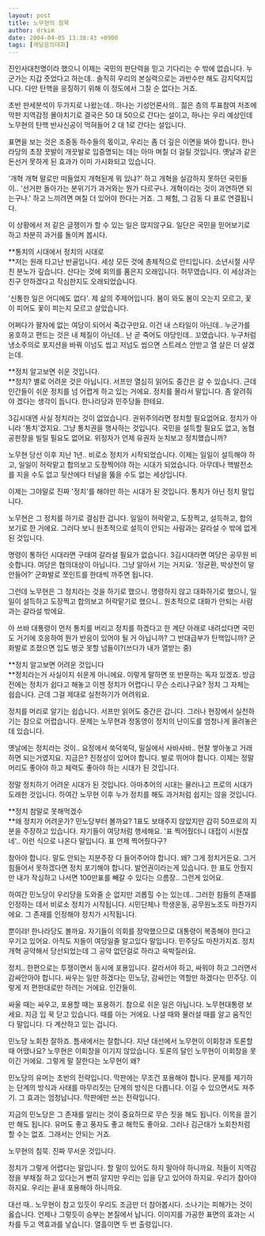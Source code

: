```yaml
---
layout: post
title: 노무현의 침묵
author: drkim
date: 2004-04-05 13:38:43 +0900
tags: [깨달음의대화]
---
```

진인사대천명이라 했으니 이제는 국민의 판단력을 믿고 기다리는 수 밖에 없습니다. 누군가는 지갑 줏었다고 하는데.. 솔직히 우리의 본실력으로는 과반수만 해도 감지덕지입니다. 다만 탄핵을 응징하기 위해 이 정도에서 그칠 순 없다는 거죠.

초반 판세분석이 두가지로 나왔는데.. 하나는 기성언론사의.. 젊은 층의 투표참여 저조에 막판 지역감정 몰아치기로 결국은 50 대 50으로 간다는 설이고, 하나는 우리 예상인데 노무현의 탄핵 반사신공이 먹혀들어 2 대 1로 간다는 설입니다.

표면을 보는 것은 조중동 하수들의 몫이고, 우리는 좀 더 깊은 이면을 봐야 합니다. 한나라당의 초장 끗발이 개끗발로 입증명되는 데는 아마 며칠 더 걸릴 것입니다. 옛날과 같은 돈선거 못하게 된 효과가 이미 가시화되고 있습니다. 

'개혁 개혁 말로만 떠들었지 개혁된게 뭐 있냐?' 하고 개혁을 실감하지 못하던 국민들이.. '선거판 돌아가는 분위기가 과거와는 뭔가 다르구나. 개혁이라는 것이 과연하면 되는구나.' 하고 느끼려면 며칠 더 있어야 한다는 거죠. 그 체험, 그 감동 다 표로 연결됩니다. 

이 상황에서 저 같은 글쟁이가 할 수 있는 일은 많지않구요. 일단은 국민을 믿어보기로 하고 차분히 과거를 돌이켜 봅시다. 

**통치의 시대에서 정치의 시대로   
**저는 원래 타고난 반골입니다. 세상 모든 것에 총체적으로 안티입니다. 소년시절 사무친 분노가 깊습니다. 산다는 것에 회의를 품은지 오래입니다. 허무였습니다. 이 세상과는 친구 안하겠다고 작심한지도 오래되었습니다. 

'신통한 일은 어디에도 없다'. 제 삶의 주제어입니다. 봄이 와도 봄이 오는지 모르고, 꽃이 피어도 꽃이 피는지 모르고 살았습니다. 

어쩌다가 팔자에 없는 여당이 되어서 죽갔구만요. 이건 내 스타일이 아닌데.. 누군가를 옹호하고 편드는 것은 내 체질이 아닌데.. 난 곧 죽어도 야당인데.. 꼬였습니다. 누구처럼 냉소주의로 포지션을 바꿔 이넘도 씹고 저넘도 씹으면 스트레스 안받고 열 살은 더 살겠는데. 

**정치 알고보면 쉬운 것입니다.  
**정치? 별로 어려운 것은 아닙니다. 서프만 열심히 읽어도 중간은 갈 수 있습니다. 근데 인간들이 쉬운 정치를 넘 어렵게 하고 있는 거에요. 정치를 몰라서 말입니다. 좀 알려줘야 겠다는 생각이 듭니다. 한나라당과 민주당들 한테요. 

3김시대엔 사실 정치라는 것이 없었습니다. 권위주의라면 정치할 필요없어요. 정치가 아니라 '통치'겠지요. 그냥 통치권을 행사하는 것입니다. 국민을 설득할 필요도 없고, 농협공판장을 빌릴 필요도 없어요. 위정자가 언제 유권자 눈치보고 정치했습니까?

노무현 당선 이후 지난 1년.. 비로소 정치가 시작되었습니다. 이제는 일일이 설득해야 하고, 일일이 허락맡고 합의보고 도장찍어야 하는 시대가 되었습니다. 아무데나 핵발전소를 지을 수도 없고 뒷산에다 터널을 뚫을 수도 없는 세상입니다. 

이제는 그야말로 진짜 '정치'를 해야만 하는 시대가 된 것입니다. 통치가 아닌 정치 말입니다. 

노무현은 그 정치를 하기로 결심한 겁니다. 일일이 허락맡고, 도장찍고, 설득하고, 합의보기로 한 거에요. 그러다 보니 원초적으로 설득이 안되는 사람과는 갈라설 수 밖에 없게 된 것입니다. 

명령이 통하던 시대라면 구태여 갈라설 필요가 없습니다. 3김시대라면 여당은 공무원 비슷합니다. 여당은 협의대상이 아닙니다. 그냥 알아서 기는 거지요. '정균환, 박상천이 말안들어?' 군화발로 쪼인트를 한대씩 까주면 됩니다. 

그런데 노무현은 그 정치라는 것을 하기로 했으니. 명령하지 않고 대화하기로 했으니, 일일이 설득하고 도장찍고 합의보고 허락맡기로 했으니.. 원초적으로 대화가 안되는 사람과는 갈라설 밖에요. 

아 쓰바 대통령이 먼저 통치를 버리고 정치를 하겠다고 한 계단 아래로 내려섰다면 국민도 거기에 호응하여 뭔가 반응이 있어야 될 거 아닙니까? 그 반대급부가 탄핵입니까? 군화발로 조졌으면 입도 벙긋 못할 넘들이?(쓰다가 내가 열받는 중)

**정치 알고보면 어려운 것입니다  
**정치라는거 사실이지 쉬운게 아니에요. 이렇게 말하면 또 반문하는 독자 있겠죠. 방금 전에는 정치가 쉽다고 해놓고 이젠 정치가 어렵다니 무슨 소리냐구요? 정치 그 자체는 쉽습니다. 근데 그걸 제대로 실천하기가 어려워요.

정치를 머리로 알기는 쉽습니다. 서프만 읽어도 중간은 갑니다. 그러나 현장에서 실천하기는 참으로 어렵습니다. 문제는 노무현과 정동영이 정치의 난이도를 엄청나게 올려놓은데 있습니다. 

옛날에는 정치라는 것이.. 요정에서 쑥덕쑥덕, 밀실에서 사바사바.. 현찰 쌓아놓고 거래하면 되는거였지요. 지금은? 진정성이 있어야 합니다. 발로 뛰어야 합니다. 이제는 정말 머리도 좋아야 하고 체력도 좋아야 하는 시대가 된 것입니다. 

정말 정치하기 어려운 시대가 된 것입니다. 아마추어의 시대는 물러나고 프로의 시대가 도래한 것입니다. 하여간 노무현 이후 누가 정치를 해도 과거처럼 쉽지는 않을 것입니다. 

**정치 참말로 못해먹겠수  
**왜 정치가 어려운가? 민노당부터 볼까요? 1표도 보태주지 않았지만 감히 50프로의 지분을 주장하고 있습니다. 자기들이 여당처럼 행세해요. '표 찍어줬더니 대접이 시원찮네'.. 이런 식으로 나온다 말입니다. 표 언제 찍어줬다구? 

참아야 합니다. 말도 안되는 지분주장 다 들어주어야 합니다. 왜? 그게 정치거든요. 그거 힘들어서 못하겠다면 정치 포기해야 합니다. 발언권이라는게 있습니다. 한 표도 안줬지만 내가 작심하고 나서면 100만표를 빼갈 수 있다는 으름장.. 그런게 있어요.

하여간 민노당이 우리당을 도와줄 순 없지만 괴롭힐 수는 있는데.. 그러한 힘들의 존재를 인정하는 데서 비로소 정치가 시작됩니다. 시민단체나 학생운동, 공무원노조도 마찬가지에요. 그 존재를 인정해야 정치가 시작됩니다. 

뿐이랴! 한나라당도 볼까요. 자기들이 의회를 장악했으므로 대통령이 복종해야 한다고 우기고 있어요. 아직도 지들이 여당일줄 알고있다 말입니다. 민주당도 마찬가지죠. 정치개혁 공약해서 당선되었는데 그 공약 없던걸로 하라고 윽박질러요. 

정치.. 한편으로는 투쟁이면서 동시에 포용입니다. 갈라서야 하고, 싸워야 하고 그러면서 감싸안아야 합니다. 싸우는 일만 하겠다는 민노당, 감싸안는 역할만 하겠다는 민주당. 이렇게 저 편한대로만 하려는 거에요. 인간들이. 

싸울 때는 싸우고, 포용할 때는 포용하기. 참으로 쉬운 일은 아닙니다. 노무현대통령 보세요. 지금 입 꾹 닫고 있습니다. 때를 아는 거에요. 나설 때와 물러설 때를 알고 움직인다 말입니다. 다 계산하고 있는 겁니다. 

민노당 노회찬 잘하죠. 틈새에서는 잘합니다. 지난 대선에서 노무현이 이회창과 토론할 때 어땠나요? 노무현은 이회창을 이기지 않았습니다. 토론의 달인 노무현이 이회창을 못이긴 거에요. 그렇게 말 잘한다는 노무현이 왜?

민노당의 유머는 초반의 전략입니다. 막판에는 무조건 포용해야 합니다. 문제를 제기하는 단계의 방식과 사태를 마무리짓는 단계의 방식은 다릅니다. 이길 수 있으면서도 져주기. 그 효과는 엄청납니다. 막판에만 쓰는 전략입니다. 

지금의 민노당은 그 존재를 알리는 것이 중요하므로 무슨 짓을 해도 됩니다. 이목을 끌기만 해도 됩니다. 유머도 좋고 풍자도 좋고 해학도 좋아요. 그러나 김근태가 노회찬처럼 할 수는 없죠. 그래서는 안되는 거죠.

노무현의 침묵. 진짜 무서운 것입니다. 

정치가 그렇게 어렵다는 말입니다. 할 말이 있어도 하지 말아야 하니까요. 적들이 지역감정을 부채질 하고 있다는거 뻔히 알지만 우리는 입을 닫고 있어야 하지요. 우리가 참아야 하지요. 우리는 끝내 포용해야 하니까요.

대선 때.. 노무현이 참고 있듯이 우리도 조금만 더 참아봅시다. 소나기는 피해가는 것이 옳습니다. 언제나 그렇듯이 승부는 본질에서 납니다. 이미지를 가공한 표면의 효과는 시차를 두고 역효과를 낳습니다. 열흘이면 두 번 출렁입니다.